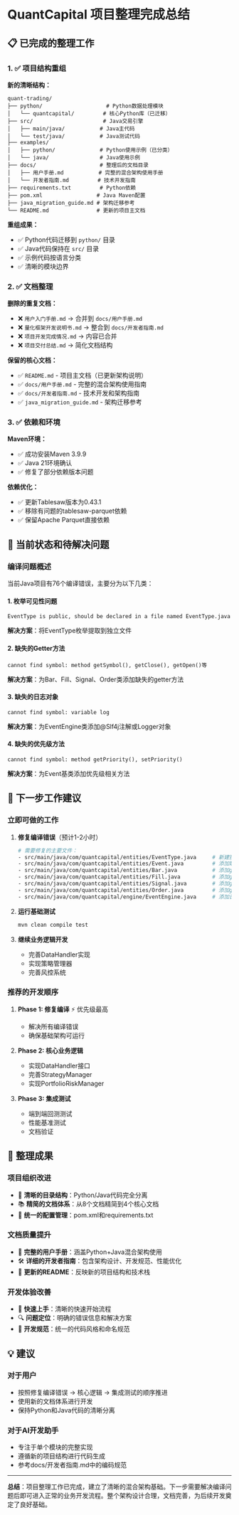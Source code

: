 # QuantCapital 项目整理完成总结

## 📋 已完成的整理工作

### 1. ✅ 项目结构重组

**新的清晰结构：**
```
quant-trading/
├── python/                    # Python数据处理模块
│   └── quantcapital/         # 核心Python库（已迁移）
├── src/                      # Java交易引擎
│   ├── main/java/           # Java主代码
│   └── test/java/           # Java测试代码
├── examples/
│   ├── python/              # Python使用示例（已分类）
│   └── java/                # Java使用示例
├── docs/                    # 整理后的文档目录
│   ├── 用户手册.md           # 完整的混合架构使用手册
│   └── 开发者指南.md         # 技术开发指南
├── requirements.txt         # Python依赖
├── pom.xml                 # Java Maven配置
├── java_migration_guide.md # 架构迁移参考
└── README.md               # 更新的项目主文档
```

**重组成果：**
- ✅ Python代码迁移到 `python/` 目录
- ✅ Java代码保持在 `src/` 目录
- ✅ 示例代码按语言分类
- ✅ 清晰的模块边界

### 2. ✅ 文档整理

**删除的重复文档：**
- ❌ `用户入门手册.md` → 合并到 `docs/用户手册.md`
- ❌ `量化框架开发说明书.md` → 整合到 `docs/开发者指南.md`
- ❌ `项目开发完成情况.md` → 内容已合并
- ❌ `项目交付总结.md` → 简化文档结构

**保留的核心文档：**
- ✅ `README.md` - 项目主文档（已更新架构说明）
- ✅ `docs/用户手册.md` - 完整的混合架构使用指南
- ✅ `docs/开发者指南.md` - 技术开发和架构指南
- ✅ `java_migration_guide.md` - 架构迁移参考

### 3. ✅ 依赖和环境

**Maven环境：**
- ✅ 成功安装Maven 3.9.9
- ✅ Java 21环境确认
- ✅ 修复了部分依赖版本问题

**依赖优化：**
- ✅ 更新Tablesaw版本为0.43.1
- ✅ 移除有问题的tablesaw-parquet依赖
- ✅ 保留Apache Parquet直接依赖

## 🚧 当前状态和待解决问题

### 编译问题概述

当前Java项目有76个编译错误，主要分为以下几类：

#### 1. 枚举可见性问题
```
EventType is public, should be declared in a file named EventType.java
```
**解决方案**：将EventType枚举提取到独立文件

#### 2. 缺失的Getter方法
```
cannot find symbol: method getSymbol(), getClose(), getOpen()等
```
**解决方案**：为Bar、Fill、Signal、Order类添加缺失的getter方法

#### 3. 缺失的日志对象
```
cannot find symbol: variable log
```
**解决方案**：为EventEngine类添加@Slf4j注解或Logger对象

#### 4. 缺失的优先级方法
```
cannot find symbol: method getPriority(), setPriority()
```
**解决方案**：为Event基类添加优先级相关方法

## 🎯 下一步工作建议

### 立即可做的工作

1. **修复编译错误**（预计1-2小时）
   ```bash
   # 需要修复的主要文件：
   - src/main/java/com/quantcapital/entities/EventType.java     # 新建独立文件
   - src/main/java/com/quantcapital/entities/Event.java         # 添加缺失方法
   - src/main/java/com/quantcapital/entities/Bar.java           # 添加getter方法
   - src/main/java/com/quantcapital/entities/Fill.java          # 添加getter方法
   - src/main/java/com/quantcapital/entities/Signal.java        # 添加getter方法
   - src/main/java/com/quantcapital/entities/Order.java         # 添加getter方法
   - src/main/java/com/quantcapital/engine/EventEngine.java     # 添加日志和方法
   ```

2. **运行基础测试**
   ```bash
   mvn clean compile test
   ```

3. **继续业务逻辑开发**
   - 完善DataHandler实现
   - 实现策略管理器
   - 完善风控系统

### 推荐的开发顺序

1. **Phase 1: 修复编译** ⚡ 优先级最高
   - 解决所有编译错误
   - 确保基础架构可运行

2. **Phase 2: 核心业务逻辑**
   - 实现DataHandler接口
   - 完善StrategyManager
   - 实现PortfolioRiskManager

3. **Phase 3: 集成测试**
   - 端到端回测测试
   - 性能基准测试
   - 文档验证

## 🎉 整理成果

### 项目组织改进
- 📁 **清晰的目录结构**：Python/Java代码完全分离
- 📚 **精简的文档体系**：从8个文档精简到4个核心文档
- 🔧 **统一的配置管理**：pom.xml和requirements.txt

### 文档质量提升
- 📖 **完整的用户手册**：涵盖Python+Java混合架构使用
- 🛠️ **详细的开发者指南**：包含架构设计、开发规范、性能优化
- 🎯 **更新的README**：反映新的项目结构和技术栈

### 开发体验改善
- 🚀 **快速上手**：清晰的快速开始流程
- 🔍 **问题定位**：明确的错误信息和解决方案
- 📝 **开发规范**：统一的代码风格和命名规范

## 💡 建议

### 对于用户
- 按照修复编译错误 → 核心逻辑 → 集成测试的顺序推进
- 使用新的文档体系进行开发
- 保持Python和Java代码的清晰分离

### 对于AI开发助手
- 专注于单个模块的完整实现
- 遵循新的项目结构进行代码生成
- 参考docs/开发者指南.md中的编码规范

---

**总结**：项目整理工作已完成，建立了清晰的混合架构基础。下一步需要解决编译问题后即可进入正常的业务开发流程。整个架构设计合理，文档完善，为后续开发奠定了良好基础。